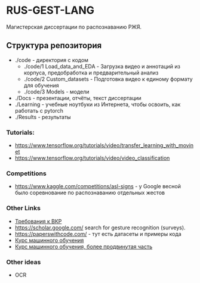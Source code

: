# RUS-GEST-LANG
Магистерская диссертации по распознаванию РЖЯ.

## Структура репозитория

* ./code - директория с кодом
    * ./code/1 Load_data_and_EDA - Загрузка видео и аннотаций из корпуса, предобработка и предварительный анализ
    * ./code/2 Custom_datasets - Подготовка видео к единому формату для обучения
    * ./code/3 Models - модели
* ./Docs - презентации, отчёты, текст диссертации
* ./Learning - учебные ноутбуки из Интернета, чтобы освоить, как работать с pytorch
* ./Results - результаты

### Tutorials:
* https://www.tensorflow.org/tutorials/video/transfer_learning_with_movinet
* https://www.tensorflow.org/tutorials/video/video_classification

### Competitions
* https://www.kaggle.com/competitions/asl-signs - у Google весной было соревнование по распознаванию отдельных жестов


### Other Links
* [Требования к ВКР](https://mipt.ru/docs/download.php?code=prikaz_ob_utverzhdenii_polozheniya_o_vypusknoy_kvalikafitsionnoy_rabote_studentov_mfti_49_1_ot_21_01)
* https://scholar.google.com/ search for gesture recognition (surveys).
* https://paperswithcode.com/ - тут есть датасеты и примеры кода
* [Курс машинного обучения](https://www.youtube.com/playlist?list=PL4_hYwCyhAvZyW6qS58x4uElZgAkMVUvj)
* [Курс машинного обучения, более продвинутая часть](https://www.youtube.com/playlist?list=PL4_hYwCyhAvZeq93ssEUaR47xhvs7IhJM)

### Other ideas
* OCR